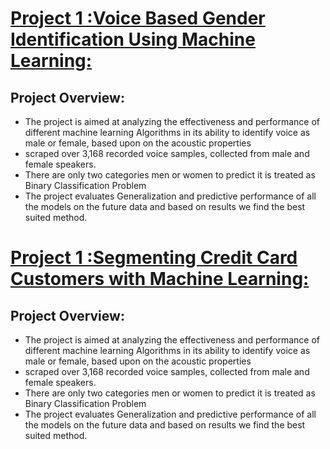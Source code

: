 
# [Project 1 :Voice Based Gender Identification Using Machine Learning:](https://github.com/ItapuAbhishek/Voice-Based-Gender-Recognition-using-Machine-learning.git)

## Project Overview:
* The project is aimed at analyzing the effectiveness and performance of different machine learning Algorithms in its ability to identify voice as male or female, based upon on the acoustic properties
* scraped over 3,168 recorded voice samples, collected from male and female speakers.
* There are only two categories men or women to predict it is treated as Binary Classification Problem
* The project evaluates Generalization and predictive performance of all the models on the future data and based on results we find the best suited method.

# [Project 1 :Segmenting Credit Card Customers with Machine Learning:](https://github.com/ItapuAbhishek/Segmenting-Credit-Card-Customers-with-Machine-Learning.git)

## Project Overview:
* The project is aimed at analyzing the effectiveness and performance of different machine learning Algorithms in its ability to identify voice as male or female, based upon on the acoustic properties
* scraped over 3,168 recorded voice samples, collected from male and female speakers.
* There are only two categories men or women to predict it is treated as Binary Classification Problem
* The project evaluates Generalization and predictive performance of all the models on the future data and based on results we find the best suited method.

